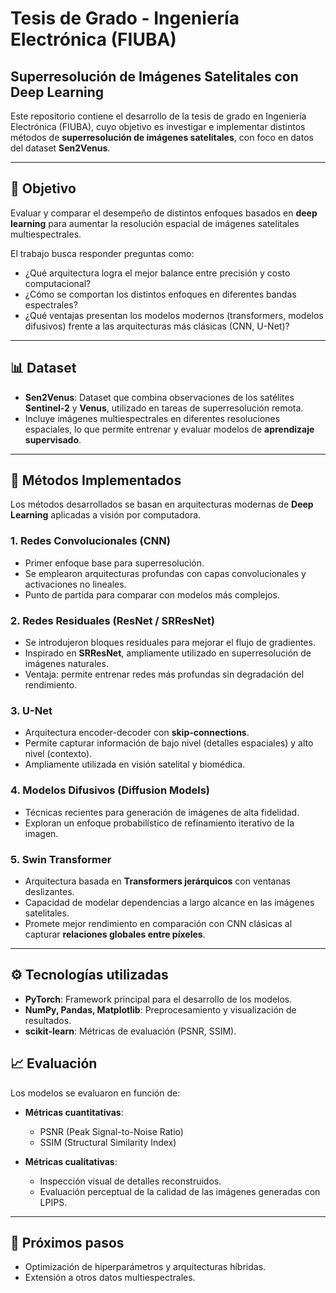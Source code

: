 # Tesis de Grado - Ingeniería Electrónica (FIUBA)  
## Superresolución de Imágenes Satelitales con Deep Learning  

Este repositorio contiene el desarrollo de la tesis de grado en Ingeniería Electrónica (FIUBA), cuyo objetivo es investigar e implementar distintos métodos de **superresolución de imágenes satelitales**, con foco en datos del dataset **Sen2Venus**.  

---

## 🎯 Objetivo  

Evaluar y comparar el desempeño de distintos enfoques basados en **deep learning** para aumentar la resolución espacial de imágenes satelitales multiespectrales.  

El trabajo busca responder preguntas como:  

- ¿Qué arquitectura logra el mejor balance entre precisión y costo computacional?  
- ¿Cómo se comportan los distintos enfoques en diferentes bandas espectrales?  
- ¿Qué ventajas presentan los modelos modernos (transformers, modelos difusivos) frente a las arquitecturas más clásicas (CNN, U-Net)?  

---

## 📊 Dataset  

- **Sen2Venus**: Dataset que combina observaciones de los satélites **Sentinel-2** y **Venus**, utilizado en tareas de superresolución remota.  
- Incluye imágenes multiespectrales en diferentes resoluciones espaciales, lo que permite entrenar y evaluar modelos de **aprendizaje supervisado**.  

---

## 🧠 Métodos Implementados  

Los métodos desarrollados se basan en arquitecturas modernas de **Deep Learning** aplicadas a visión por computadora.  

### 1. **Redes Convolucionales (CNN)**  
- Primer enfoque base para superresolución.  
- Se emplearon arquitecturas profundas con capas convolucionales y activaciones no lineales.  
- Punto de partida para comparar con modelos más complejos.  

### 2. **Redes Residuales (ResNet / SRResNet)**  
- Se introdujeron bloques residuales para mejorar el flujo de gradientes.  
- Inspirado en **SRResNet**, ampliamente utilizado en superresolución de imágenes naturales.  
- Ventaja: permite entrenar redes más profundas sin degradación del rendimiento.  

### 3. **U-Net**  
- Arquitectura encoder-decoder con **skip-connections**.  
- Permite capturar información de bajo nivel (detalles espaciales) y alto nivel (contexto).  
- Ampliamente utilizada en visión satelital y biomédica.  

### 4. **Modelos Difusivos (Diffusion Models)**  
- Técnicas recientes para generación de imágenes de alta fidelidad.  
- Exploran un enfoque probabilístico de refinamiento iterativo de la imagen.  

### 5. **Swin Transformer**  
- Arquitectura basada en **Transformers jerárquicos** con ventanas deslizantes.  
- Capacidad de modelar dependencias a largo alcance en las imágenes satelitales.  
- Promete mejor rendimiento en comparación con CNN clásicas al capturar **relaciones globales entre píxeles**.  

---

## ⚙️ Tecnologías utilizadas  

- **PyTorch**: Framework principal para el desarrollo de los modelos.  
- **NumPy, Pandas, Matplotlib**: Preprocesamiento y visualización de resultados.  
- **scikit-learn**: Métricas de evaluación (PSNR, SSIM).  

## 📈 Evaluación  

Los modelos se evaluaron en función de:  

- **Métricas cuantitativas**:  
  - PSNR (Peak Signal-to-Noise Ratio)  
  - SSIM (Structural Similarity Index)  

- **Métricas cualitativas**:  
  - Inspección visual de detalles reconstruidos.  
  - Evaluación perceptual de la calidad de las imágenes generadas con LPIPS.  

---

## 🚀 Próximos pasos  

- Optimización de hiperparámetros y arquitecturas híbridas.
- Extensión a otros datos multiespectrales.  
